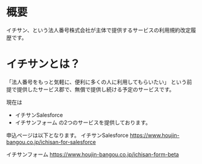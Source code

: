 # 概要
イチサン、という法人番号株式会社が主体で提供するサービスの利用規約改定履歴です。

# イチサンとは？
「法人番号をもっと気軽に、便利に多くの人に利用してもらいたい」
という前提で提供したサービス郡で、無償で提供し続ける予定のサービスです。

現在は
- イチサンSalesforce
- イチサンフォーム
の2つのサービスを提供しております。

申込ページは以下となります。
イチサンSalesforce
https://www.houjin-bangou.co.jp/ichisan-for-salesforce

イチサンフォーム
https://www.houjin-bangou.co.jp/ichisan-form-beta
